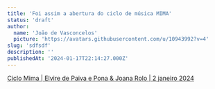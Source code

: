 ```yaml
---
title: 'Foi assim a abertura do ciclo de música MIMA'
status: 'draft'
author:
  name: 'João de Vasconcelos'
  picture: 'https://avatars.githubusercontent.com/u/10943992?v=4'
slug: 'sdfsdf'
description: ''
publishedAt: '2024-01-17T22:14:27.000Z'
---
```


[Ciclo Mima | Elvire de Paiva e Pona & Joana Rolo | 2 janeiro 2024](https://www.rtp.pt/play/palco/p4521/concertosantena2)
